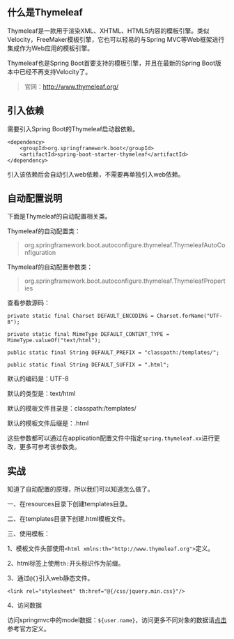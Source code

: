 ## 什么是Thymeleaf

Thymeleaf是一款用于渲染XML、XHTML、HTML5内容的模板引擎。类似Velocity，FreeMaker模板引擎，它也可以轻易的与Spring MVC等Web框架进行集成作为Web应用的模板引擎。

Thymeleaf也是Spring Boot首要支持的模板引擎，并且在最新的Spring Boot版本中已经不再支持Velocity了。

> 官网：http://www.thymeleaf.org/

## 引入依赖

需要引入Spring Boot的Thymeleaf启动器依赖。

```
<dependency>
    <groupId>org.springframework.boot</groupId>
    <artifactId>spring-boot-starter-thymeleaf</artifactId>
</dependency>
```

引入该依赖后会自动引入web依赖，不需要再单独引入web依赖。

## 自动配置说明

下面是Thymeleaf的自动配置相关类。

Thymeleaf的自动配置类：

> org.springframework.boot.autoconfigure.thymeleaf.ThymeleafAutoConfiguration

Thymeleaf的自动配置参数类：

> org.springframework.boot.autoconfigure.thymeleaf.ThymeleafProperties

查看参数源码：

```
private static final Charset DEFAULT_ENCODING = Charset.forName("UTF-8");

private static final MimeType DEFAULT_CONTENT_TYPE = MimeType.valueOf("text/html");

public static final String DEFAULT_PREFIX = "classpath:/templates/";

public static final String DEFAULT_SUFFIX = ".html";
```

默认的编码是：UTF-8

默认的类型是：text/html

默认的模板文件目录是：classpath:/templates/

默认的模板文件后缀是：.html

这些参数都可以通过在application配置文件中指定`spring.thymeleaf.xx`进行更改，更多可参考该参数类。

## 实战

知道了自动配置的原理，所以我们可以知道怎么做了。

一、在resources目录下创建templates目录。

二、在templates目录下创建.html模板文件。

三、使用模板：

1、模板文件头部使用`<html xmlns:th="http://www.thymeleaf.org">`定义。

2、html标签上使用`th:`开头标识作为前缀。

3、通过`@{}`引入web静态文件。

```
<link rel="stylesheet" th:href="@{/css/jquery.min.css}"/>
```

4、访问数据

访问springmvc中的model数据：`${user.name}`，访问更多不同对象的数据请[点击](http://www.thymeleaf.org/doc/articles/springmvcaccessdata.html)参考官方定义。

